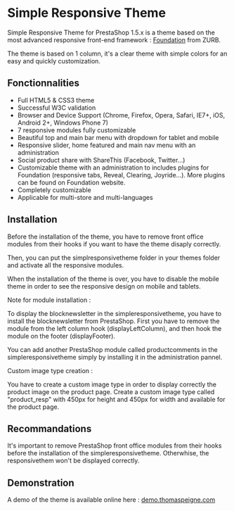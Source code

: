 Simple Responsive Theme
=======================

Simple Responsive Theme for PrestaShop 1.5.x is a theme based on the most advanced responsive front-end framework : [Foundation][1] from ZURB.

The theme is based on 1 column, it's a clear theme with simple colors for an easy and quickly customization.

Fonctionnalities
----------------

* Full HTML5 & CSS3 theme
* Successful W3C validation
* Browser and Device Support (Chrome, Firefox, Opera, Safari, IE7+, iOS, Android 2+, Windows Phone 7)
* 7 responsive modules fully customizable
* Beautiful top and main bar menu with dropdown for tablet and mobile
* Responsive slider, home featured and main nav menu with an administration
* Social product share with ShareThis (Facebook, Twitter...)
* Customizable theme with an administration to includes plugins for Foundation (responsive tabs, Reveal, Clearing, Joyride...). More plugins can be found on Foundation website.
* Completely customizable
* Applicable for multi-store and multi-languages

Installation
------------

Before the installation of the theme, you have to remove front office modules from their hooks if you want to have the theme disaply correctly.

Then, you can put the simplresponsivetheme folder in your themes folder and activate all the responsive modules.

When the installation of the theme is over, you have to disable the mobile theme in order to see the responsive design on mobile and tablets.

Note for module installation :

To display the blocknewsletter in the simpleresponsivetheme, you have to install the blocknewsletter from PrestaShop. First you have to remove the module from the left column hook (displayLeftColumn), and then hook the module on the footer (displayFooter).

You can add another PrestaShop module called productcomments in the simpleresponsivetheme simply by installing it in the administration pannel.

Custom image type creation :

You have to create a custom image type in order to display correctly the product image on the product page. Create a custom image type called "product_resp" with 450px for height and 450px for width and available for the product page.

Recommandations
---------------

It's important to remove PrestaShop front office modules from their hooks before the installation of the simpleresponsivetheme. Otherwhise, the responsivethem won't be displayed correctly.

Demonstration
-------------

A demo of the theme is available online here : [demo.thomaspeigne.com][2]

[1]: http://foundation.zurb.com/
[2]: http://demo.thomaspeigne.com/
